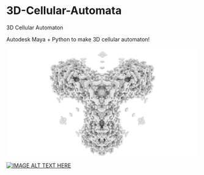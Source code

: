 # 3D-Cellular-Automata
3D Cellular Automaton

Autodesk Maya + Python to make 3D cellular automaton!

![Render](https://github.com/ChitlangeSahas/3D-Cellular-Automata/blob/master/Renders/50x50x50-2.jpg)

[![IMAGE ALT TEXT HERE](https://img.youtube.com/vi/ufZecECNKAY/0.jpg)](https://www.youtube.com/watch?v=ufZecECNKAY)
